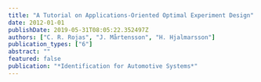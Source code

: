 ```yaml
---
title: "A Tutorial on Applications-Oriented Optimal Experiment Design"
date: 2012-01-01
publishDate: 2019-05-31T08:05:22.352497Z
authors: ["C. R. Rojas", "J. Mårtensson", "H. Hjalmarsson"]
publication_types: ["6"]
abstract: ""
featured: false
publication: "*Identification for Automotive Systems*"
---
```


